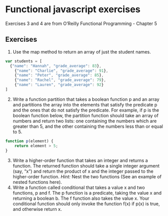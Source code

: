 # Functional javascript exercises
Exercises 3 and 4 are from O’Reilly Functional Programming - Chapter 5

## Exercises
1. Use the map method to return an array of just the student names.
```javascript
var students = [
  {"name": "Hannah", "grade_average": 83},
	{"name": "Charlie", "grade_average": 91},
	{"name": "Peter", "grade_average": 85},
	{"name": "Rachel", "grade_average": 79},
	{"name": "Lauren", "grade_average": 92}
]
```
2. Write a function partition that takes a boolean function p and an array and partitions the array into the elements that satisfy the predicate p and the ones that do not satisfy the predicate.
For example, if p is the boolean function below, the partition function should take an array of numbers and return two lists: one containing the numbers which are greater than 5, and the other containing the numbers less than or equal to 5. 
```javascript
function p(element) {
    return element > 5;
}
```
3. Write a higher-order function that takes an integer and returns a function. The returned function should take a single integer argument (say, “x”) and return the product of x and the integer passed to the higher-order function. *Hint:* Nest the two functions (See an example of nested functions here).
4. Write a function called conditional that takes a value x and two functions, p and f. The p function is a predicate, taking the value x and returning a boolean b. The f function also takes the value x. Your conditional function should only invoke the function f(x) if p(x) is true, and otherwise return x.

